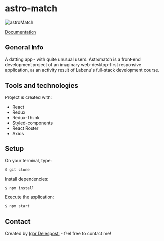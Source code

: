 # astro-match

![astroMatch](https://user-images.githubusercontent.com/56797122/88838488-ffd73f80-d1af-11ea-95d4-a99a38226fda.png)

[Documentation](https://documenter.getpostman.com/view/7549981/SW12yx56?version=latest)

## General Info
A datting app - with quite unusual users.
Astromatch is a front-end development project of an imaginary web-desktop-first responsive application, as an activity result of Labenu's full-stack development course.

## Tools and technologies
Project is created with:

* React
* Redux
* Redux-Thunk
* Styled-components
* React Router
* Axios

## Setup
On your terminal, type:

```
$ git clone
```

Install dependencies:

```
$ npm install
```

Execute the application:

```
$ npm start
```

## Contact 

Created by [Igor Delesposti](https://github.com/igordelesposti) - feel free to contact me!
